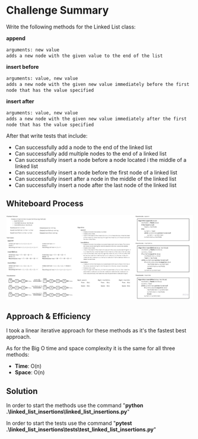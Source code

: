 # Challenge Summary
<!-- Description of the challenge -->
Write the following methods for the Linked List class:

**append**

    arguments: new value
    adds a new node with the given value to the end of the list

**insert before**

    arguments: value, new value
    adds a new node with the given new value immediately before the first node that has the value specified

**insert after**

    arguments: value, new value
    adds a new node with the given new value immediately after the first node that has the value specified

After that write tests that include: 
- Can successfully add a node to the end of the linked list
- Can successfully add multiple nodes to the end of a linked list
- Can successfully insert a node before a node located i the middle of a linked list
- Can successfully insert a node before the first node of a linked list
- Can successfully insert after a node in the middle of the linked list
- Can successfully insert a node after the last node of the linked list

## Whiteboard Process
<!-- Embedded whiteboard image -->
![White board pic](./img/linked_list_insertions.jpg)

## Approach & Efficiency
<!-- What approach did you take? Why? What is the Big O space/time for this approach? -->
I took a linear iterative approach for these methods as it's the fastest best approach.

As for the Big O time and space complexity it is the same for all three methods:
- **Time**: O(n)
- **Space**: O(n)

## Solution
<!-- Show how to run your code, and examples of it in action -->
In order to start the methods use the command "**python .\linked_list_insertions\linked_list_insertions.py**"

In order to start the tests use the command "**pytest .\linked_list_insertions\tests\test_linked_list_insertions.py**"
